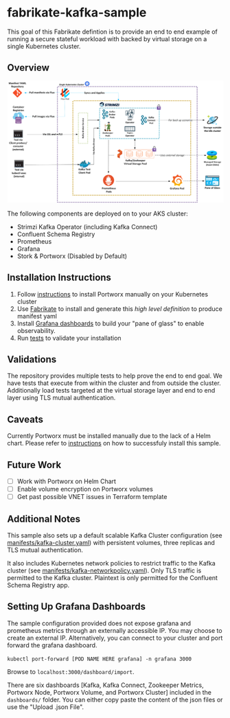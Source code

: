 # fabrikate-kafka-sample

This goal of this Fabrikate defintion is to provide an end to end example of running a secure stateful workload with backed by virtual storage on a single Kubernetes cluster.

## Overview
![](images/Kafka-Sample.png)

The following components are deployed on to your AKS cluster:
* Strimzi Kafka Operator (including Kafka Connect)
* Confluent Schema Registry
* Prometheus
* Grafana
* Stork & Portworx (Disabled by Default)


## Installation Instructions
1. Follow [instructions](/portworx-manual/README.md#setting-up-portworx-manually) to install Portworx manually on your Kubernetes cluster
2. Use [Fabrikate](https://github.com/Microsoft/fabrikate) to install and generate this _high level definition_ to produce manifest yaml 
3. Install [Grafana dashboards](#setting-up-grafana-dashboards) to build your "pane of glass" to enable observability.
4. Run [tests](/test) to validate your installation 

## Validations

The repository provides multiple tests to help prove the end to end goal. We have tests that execute from within the cluster and from outside the cluster. Additionally load tests targeted at the virtual storage layer and end to end layer using TLS mutual authentication. 

## Caveats

Currently Portworx must be installed manually due to the lack of a Helm chart. Please refer to [instructions](#installation-instructions) on how to successfuly install this sample.

## Future Work

- [ ] Work with Portworx on Helm Chart
- [ ] Enable volume encryption on Portworx volumes
- [ ] Get past possible VNET issues in Terraform template

## Additional Notes

This sample also sets up a default scalable Kafka Cluster configuration (see [manifests/kafka-cluster.yaml](./manifests/kafka-cluster.yaml)) with persistent volumes, three replicas and TLS mutual authentication.

It also includes Kubernetes network policies to restrict traffic to the Kafka cluster (see [manifests/kafka-networkpolicy.yaml](./manifests/kafka-networkpolicies.yaml)). Only TLS traffic is permitted to the Kafka cluster. Plaintext is only permitted for the Confluent Schema Registry app.

## Setting Up Grafana Dashboards

The sample configuration provided does not expose grafana and prometheus metrics through an externally accessible IP. You may choose to create an external IP. Alternatively, you can connect to your cluster and port forward the grafana dashboard.

`kubectl port-forward [POD NAME HERE grafana] -n grafana 3000`

Browse to `localhost:3000/dashboard/import`.

There are six dashboards [Kafka, Kafka Connect, Zookeeper Metrics, Portworx Node, Portworx Volume, and Portworx Cluster] included in the `dashboards/` folder. You can either copy paste the content of the json files or use the "Upload .json File".

